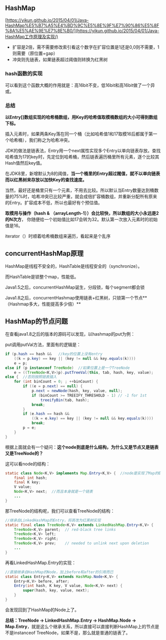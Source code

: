 ## HashMap

[https://yikun.github.io/2015/04/01/Java-HashMap%E5%B7%A5%E4%BD%9C%E5%8E%9F%E7%90%86%E5%8F%8A%E5%AE%9E%E7%8E%B0/](https://yikun.github.io/2015/04/01/Java-HashMap工作原理及实现/)

- 扩容是2倍，需不需要修改索引看这个数字在扩容位置是1还是0,0则不需要，1则需要（原位置+gap）
- 冲突则先链表，如果链表超过阈值则转换为红黑树

### hash函数的实现

可以看到这个函数大概的作用就是：高16bit不变，低16bit和高16bit做了一个异或。



### 总结

**以Entry[]数组实现的哈希桶数组，用Key的哈希值取模桶数组的大小可得到数组下标。**

插入元素时，如果两条Key落在同一个桶（比如哈希值1和17取模16后都属于第一个哈希桶），我们称之为哈希冲突。

JDK的做法是链表法，Entry用一个next属性实现多个Entry以单向链表存放。查找哈希值为17的key时，先定位到哈希桶，然后链表遍历桶里所有元素，逐个比较其Hash值然后key值。

在JDK8里，新增默认为8的阈值，**当一个桶里的Entry超过閥值，就不以单向链表而以红黑树来存放以加快Key的查找速度。**

当然，最好还是桶里只有一个元素，不用去比较。所以默认当Entry数量达到桶数量的75%时，哈希冲突已比较严重，就会成倍扩容桶数组，并重新分配所有原来的Entry。扩容成本不低，所以也最好有个预估值。

**取模用与操作（hash & （arrayLength-1））会比较快，所以数组的大小永远是2的N次方**， 你随便给一个初始值比如17会转为32。默认第一次放入元素时的初始值是16。

iterator（）时顺着哈希桶数组来遍历，看起来是个乱序



## concurrentHashMap原理

HashMap是线程不安全的，HashTable是线程安全的（synchronize）。

而HashTable是锁整个map，性能低。

Java1.5之后，concurrentHashMap诞生，分段锁，每个segment都会锁

Java1.8之后，concurrentHashmap使用链表+红黑树，只锁第一个节点**（Hashmap多大，性能提高多少倍）**



## HashMap的节点问题

在查看java1.8之后的版本的源码可以发现，以hashmap的put为例：

put调用putVal方法，里面有的逻辑是：

```java
if (p.hash == hash &&   //key的位置上没有entry
    ((k = p.key) == key || (key != null && key.equals(k))))  
    e = p;
else if (p instanceof TreeNode)  //如果位置上是一个TreeNode
    e = ((TreeNode<K,V>)p).putTreeVal(this, tab, hash, key, value);
else {  //否则按照链表插入
    for (int binCount = 0; ; ++binCount) {
        if ((e = p.next) == null) {
            p.next = newNode(hash, key, value, null);
            if (binCount >= TREEIFY_THRESHOLD - 1) // -1 for 1st
                treeifyBin(tab, hash);
            break;
        }
        if (e.hash == hash &&
            ((k = e.key) == key || (key != null && key.equals(k))))
            break;
        p = e;
    }
}
```

根据上面就会有一个疑问：**这个node到底是什么结构，为什么又是节点又是链表又是TreeNode的？**

这可以看node的结构：

```java
static class Node<K,V> implements Map.Entry<K,V> {  //node是实现了Map的Entry
    final int hash;
    final K key;
    V value;
    Node<K,V> next;  //而且本身就是一个链表
    ...
}
```

那TreeNode的结构呢，我们可以查看TreeNode的结构：

```java
//继承自LinkedHashMap的Entry，将其改为红黑树实现
static final class TreeNode<K,V> extends LinkedHashMap.Entry<K,V> {
    TreeNode<K,V> parent;  // red-black tree links
    TreeNode<K,V> left;
    TreeNode<K,V> right;
    TreeNode<K,V> prev;    // needed to unlink next upon deletion
    ...
}
```

再看LinkedHashMap.Entry的实现：

```java
//直接继承自HashMap的Node，加上before和after的引用而已
static class Entry<K,V> extends HashMap.Node<K,V> {
    Entry<K,V> before, after;
    Entry(int hash, K key, V value, Node<K,V> next) {
        super(hash, key, value, next);
    }
}
```

会发现回到了HashMap的Node上了。

**总结：TreeNode -> LinkedHashMap.Entry -> HashMap.Node -> Map.Entry**，就是这么个继承关系，所以直接可以直接判断HashMap上的节点是不是instanceof TreeNode，如果不是，那么就是普通的链表了。